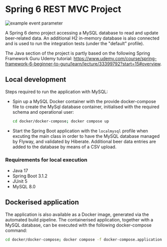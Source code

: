 # Spring 6 REST MVC Project

![example event parameter](https://github.com/Carla-de-Beer/spring-6-rest-mvc/actions/workflows/build.yml/badge.svg?event=push)

A Spring 6 demo project accessing a MySQL database to read and update beer-related data. An additional H2 in-memory
database is also connected and is used to run the integration tests (under the "default" profile). 

The Java section of the project is partly based on the following Spring Framework Guru Udemy tutorial:
https://www.udemy.com/course/spring-framework-6-beginner-to-guru/learn/lecture/33399792?start=15#overview.

## Local development

Steps required to run the application with MySQL:

* Spin up a MySQL Docker container with the provide docker-compose file to create the MySql database container,
  initialised with the required schema and operational user:

    ```sh
    cd docker/docker-compose; docker compose up
    ```

* Start the Spring Boot application with the `localmysql` profile when excuting the main class in order to have the MySQL
  database managed by Flyway, and
  validated by Hiberate. Additional beer data entries are added to the database by means of a CSV upload.

### Requirements for local execution

* Java 17
* Spring Boot 3.1.2
* JUnit 5
* MySQL 8.0

## Dockerised application

The application is also available as a Docker image, generated via the automated build pipeline. The containerised application, together with a MySQL database, can be executed with the following docker-compose
command:

```sh
cd docker/docker-compose; docker compose -f docker-compose.application.yml up
```
